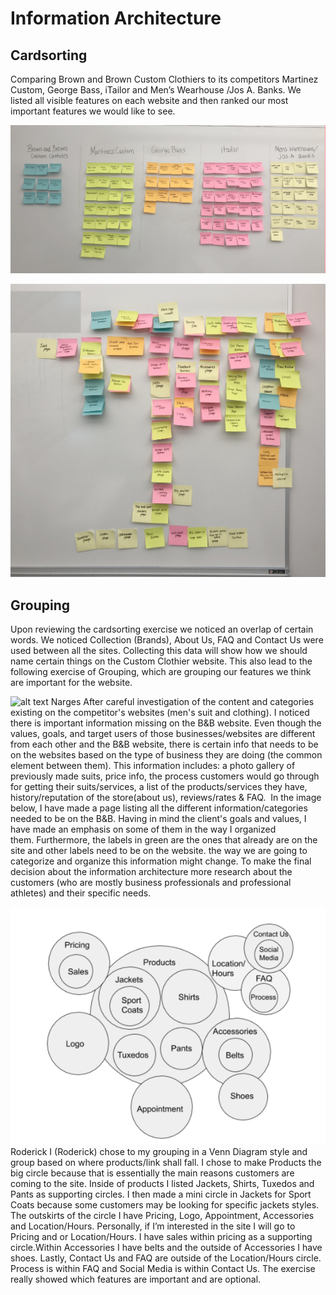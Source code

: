 # Information Architecture

## Cardsorting
 
Comparing Brown and Brown Custom Clothiers to its competitors Martinez Custom, George Bass, iTailor and Men’s Wearhouse /Jos A. Banks. We listed all visible features on each website and then ranked our most important features we would like to see.

![alt text](Images/CardSortingByCompetition.jpg )


![alt text](Images/CareASortingPriority.jpg )

## Grouping
Upon reviewing the cardsorting exercise we noticed an overlap of certain words. We noticed Collection (Brands), About Us, FAQ and Contact Us were used between all the sites. Collecting this data will show how we should name certain things on the Custom Clothier website. This also lead to the following exercise of Grouping, which are grouping our features we think are important for the website.

![alt text](Images/Narges-grouping.png )
Narges 
After careful investigation of the content and categories existing on the competitor's websites (men's suit and clothing). I noticed there is important information missing on the B&B website. Even though the values, goals, and target users of those businesses/websites are different from each other and the B&B website, there is certain info that needs to be on the websites based on the type of business they are doing (the common element between them). This information includes: a photo gallery of previously made suits, price info, the process customers would go through for getting their suits/services, a list of the products/services they have, history/reputation of the store(about us), reviews/rates & FAQ.  In the image below, I have made a page listing all the different information/categories needed to be on the B&B. Having in mind the client's goals and values, I have made an emphasis on some of them in the way I organized them. Furthermore, the labels in green are the ones that already are on the site and other labels need to be on the website. the way we are going to categorize and organize this information might change. To make the final decision about the information architecture more research about the customers (who are mostly business professionals and professional athletes) and their specific needs.

![alt text](Images/RodGrouping.png)
Roderick
I (Roderick) chose to my grouping in a Venn Diagram style and group based on where products/link shall fall. I chose to make Products the big circle because that is essentially the main reasons customers are coming to the site. Inside of products I listed Jackets, Shirts, Tuxedos and Pants as supporting circles. I then made a mini circle in Jackets for Sport Coats because some customers may be looking for specific jackets styles. The outskirts of the circle I have Pricing, Logo, Appointment, Accessories and Location/Hours. Personally, if I’m interested in the site I will go to Pricing and or Location/Hours. I have sales within pricing as a supporting circle.Within Accessories I have belts and the outside of Accessories I have shoes. Lastly, Contact Us and FAQ are outside of the Location/Hours circle. Process is within FAQ and Social Media is within Contact Us. The exercise really showed which features are important and are optional.
